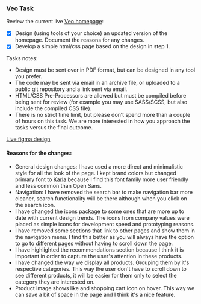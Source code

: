 ### Veo Task

Review the current live [Veo homepage](https://veo.world):

- [x] Design (using tools of your choice) an updated version of the homepage. Document the reasons for any changes.
- [x] Develop a simple html/css page based on the design in step 1.

Tasks notes:

- Design must be sent over in PDF format, but can be designed in any tool you prefer.
- The code may be sent via email in an archive file, or uploaded to a public git repository and a link sent via email.
- HTML/CSS Pre-Processors are allowed but must be compiled before being sent for review (for example you may use SASS/SCSS, but also include the compiled CSS file).
- There is no strict time limit, but please don’t spend more than a couple of hours on this task. We are more interested in how you approach the tasks versus the final outcome.

[Live figma design](https://www.figma.com/file/wqLFkUao5TxJx6sEl2HufI/Veo?node-id=0%3A1)

#### Reasons for the changes:

- General design changes: I have used a more direct and minimalistic style for all the look of the page. I kept brand colors but changed primary font to [Karla](https://fonts.google.com/specimen/Karla) because I find this font family more user friendly and less common than Open Sans.
- Navigation: I have removed the search bar to make navigation bar more cleaner, search functionality will be there although when you click on the search icon.
- I have changed the icons package to some ones that are more up to date with current design trends. The icons from company values were placed as simple icons for development speed and prototyping reasons.
- I have removed some sections that link to other pages and show them in the navigation menu. I find this better as you will always have the option to go to different pages without having to scroll down the page.
- I have highlighted the recommendations section because I think it is important in order to capture the user's attention in these products.
- I have changed the way we display all products. Grouping them by it's respective categories. This way the user don't have to scroll down to see different products, it will be easier for them only to select the category they are interested on.
- Product image shows like and shopping cart icon on hover. This way we can save a bit of space in the page and I think it's a nice feature.
